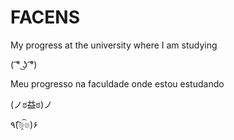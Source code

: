# FACENS

My progress at the university where I am studying

( ͡° ͜ʖ ͡°)

Meu progresso na faculdade onde estou estudando

(ノಠ益ಠ)ノ

٩(͡๏̯͡๏)۶

